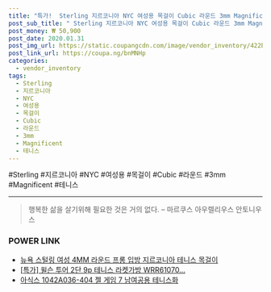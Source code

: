 ```yaml
--- 
title: "특가!  Sterling 지르코니아 NYC 여성용 목걸이 Cubic 라운드 3mm Magnificent 테니스 PROD162004..." 
post_sub_title: " Sterling 지르코니아 NYC 여성용 목걸이 Cubic 라운드 3mm Magnificent 테니스 PROD1620046753" 
post_money: ₩ 50,900 
post_date: 2020.01.31 
post_img_url: https://static.coupangcdn.com/image/vendor_inventory/422b/d3afdcf8aa0ac020f48bd417a65e0609bf5933be501b678e7f92104039ad.jpg 
post_link_url: https://coupa.ng/bnMNHp 
categories: 
  - vendor_inventory 
tags: 
  - Sterling 
  - 지르코니아 
  - NYC 
  - 여성용 
  - 목걸이 
  - Cubic 
  - 라운드 
  - 3mm 
  - Magnificent 
  - 테니스 
--- 
```

  #Sterling #지르코니아 #NYC #여성용 #목걸이 #Cubic #라운드 #3mm #Magnificent #테니스 
<hr> 

> 행복한 삶을 살기위해 필요한 것은 거의 없다. – 마르쿠스 아우렐리우스 안토니우스 


### POWER LINK

* <a href="https://blog.naver.com/fasyy4321/221790956132" target="_blank">뉴욕 스털링 여성 4MM 라운드 프롱 입방 지르코니아 테니스 목걸이</a>
* <a href="https://blog.naver.com/sakai111/221785957135" target="_blank">[특가] 윌슨 투어 2단 9p 테니스 라켓가방 WRR61070...</a>
* <a href="https://blog.naver.com/fasyy4321/221792030620" target="_blank">아식스 1042A036-404 젤 게임 7 남여공용 테니스화</a>
